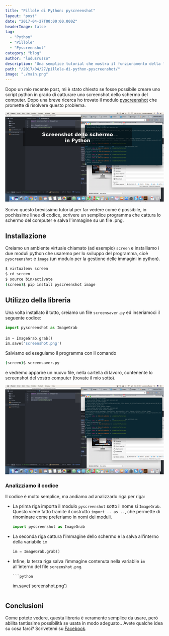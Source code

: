```yaml
---
title: "Pillole di Python: pyscreenshot"
layout: "post"
date: "2017-04-27T00:00:00.000Z"
headerImage: false
tag: 
  - "Python"
  - "Pillole"
  - "Pyscreenshot"
category: "blog"
author: "ludusrusso"
description: "Una semplice tutorial che mostra il funzionamento della libreria pyscreenshot"
path: "/2017/04/27/pillole-di-python-pyscreenshot/"
image: "./main.png"
---
```


Dopo un mio recente post, mi è stato chiesto se fosse possibile creare uno script python in grado di catturare uno screenshot dello schermo del computer. Dopo una breve ricerca ho trovato il modulo [pyscreenshot](http://pyscreenshot.readthedocs.io/en/latest/) che promette di risolvere questo problema.

![main screenshot](./main.png)

Scrivo questo brevissimo tutorial per far vedere come è possibile, in pochissime linee di codice, scrivere un semplice programma che cattura lo schermo del computer e salva l'immagine su un file .png.

## Installazione

Creiamo un ambiente virtuale chiamato (ad esempio) `screen` e installiamo i due moduli python che usaremo per lo sviluppo del programma, cioè `pyscreenshot` e `image` (un modulo per la gestione delle immagini in python).

```bash
$ virtualenv screen
$ cd screen
$ source bin/activate
(screen)$ pip install pyscreenshot image
```

## Utilizzo della libreria

Una volta installato il tutto, creiamo un file `screensaver.py` ed inseriamoci il seguente codice:

```python
import pyscreenshot as ImageGrab

im = ImageGrab.grab()
im.save('screenshot.png')
```

Salviamo ed eseguiamo il programma con il comando

```bash
(screen)$ screensaver.py
```

e vedremo apparire un nuovo file, nella cartella di lavoro, contenente lo screenshot del vostro computer (trovate il mio sotto).

![screenshot](./screenshot.png)

### Analizziamo il codice

Il codice è molto semplice, ma andiamo ad analizzarlo riga per riga:

- La prima riga importa il modulo `pyscreenshot` sotto il nome si `ImageGrab`. Questo viene fatto tramite il costrutto `import .. as ..`, che permette di rinominare come preferiamo in nomi dei moduli.

  ```python
  import pyscreenshot as ImageGrab
  ```

- La seconda riga cattura l'immagine dello schermo e la salva all'interno della variabile `im`

  ```python
  im = ImageGrab.grab()
  ```

- Infine, la terza riga salva l'immagine contenuta nella variabile `im` all'interno del file `screenshot.png`.

      ```python

  im.save('screenshot.png')

  ```

  ```

## Conclusioni

Come potete vedere, questa libreria è veramente semplice da usare, però abilita tantissime possibilità se usata in modo adeguato.. Avete qualche idea su cosa farci? Scrivetemi su [Facebook](https://www.facebook.com/ludusrusso.cc/).
